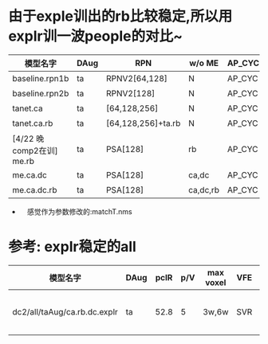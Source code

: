# 由于exple训出的rb比较稳定,所以用explr训一波people的对比~

|模型名字|  DAug  |RPN| w/o ME|AP_CYC |AP_PED|fps|训练命令|
|--- |---|----|----|----|----|----|----|
|baseline.rpn1b|  ta  |RPNV2[64,128] |N|AP_CYC |AP_PED|fps|训练命令,已写在second.baseline2的train.sh备里|
|baseline.rpn2b|  ta  |RPNV2[128] |N|AP_CYC |AP_PED|fps|训练命令,已写在second.baseline2的train.sh备里|
|tanet.ca      |  ta  |[64,128,256] | N|AP_CYC |AP_PED|fps|训练命令,已写在second.tarpn.norb的train.sh备选里|
|tanet.ca.rb |  ta  |[64,128,256]+ta.rb |N|AP_CYC |AP_PED|fps|训练命令,已写在second.tanet.psa的train.sh里|
|[4/22 晚 comp2在训] me.rb         |  ta  |PSA[128]  |rb|AP_CYC |AP_PED|fps|CUDA_VISIBLE_DEVICES=0 python ./second/pytorch/train.py train --config_path /home/ogailab/code/tiatia/dc2.second.psa/second/configs/me.people/people.fhd.taAug.me.explr.config --model_dir /home/ogailab/code/tiatia/feifei-models/dc2/people.explr/me.rb --resume=True|
|me.ca.dc      |  ta  |PSA[128]  |ca,dc|AP_CYC |AP_PED|fps|训练命令|
|me.ca.dc.rb   |  ta  |PSA[128]  |ca,dc,rb|AP_CYC |AP_PED|fps|训练命令,已写在comp1的train.sh备选里|









- 　感觉作为参数修改的:matchT.nms


# 参考: explr稳定的all


|模型名字|  DAug  |pclR|p/V|max voxel |VFE | MFE | RPN  |w/o ME| AP_CYC| AP_PED|  AP_CAR|AP_VAN |fps|训练命令|
|---|  ----  | ----  |----  |----|----|---- |---- |---- |---- |---- |---- |---- |---- |---- |
|dc2/all/taAug/ca.rb.dc.explr|  ta  |52.8|5| 3w,6w |SVR | FHD | PSA[128]  |ca.rb.dc| 84.83, 63.82, 62.09(rb很稳)| 65.64, 58.53, 52.27(rb很稳)|  88.62, 78.25, 76.83|49.74, 37.29, 31.45 |fps|CUDA_VISIBLE_DEVICES=0 python ./second/pytorch/train.py train --config_path /home/ogailab/code/tiatia/dc2.second.psa/second/configs/me.all/all.fhd.taAug.me.explr.config --model_dir /home/ogailab/code/tiatia/feifei-models/dc2/all/taAug/ca.rb.dc.explr --resume=True|




